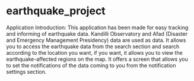 # earthquake_project

Application Introduction:
This application has been made for easy tracking and informing of earthquake data. Kandilli Observatory and Afad (Disaster and Emergency Management Presidency) data are used as data.
It allows you to access the earthquake data from the search section and search according to the location you want, if you want, it allows you to view the earthquake-affected regions on the map. It offers a screen that allows you to set the notifications of the data coming to you from the notification settings section.

